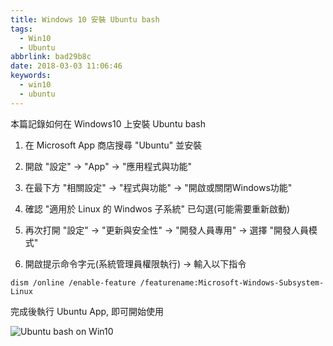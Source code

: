 ```yaml
---
title: Windows 10 安裝 Ubuntu bash
tags:
  - Win10
  - Ubuntu
abbrlink: bad29b8c
date: 2018-03-03 11:06:46
keywords:
  - win10
  - ubuntu
---
```


本篇記錄如何在 Windows10 上安裝 Ubuntu bash<!--more-->

1. 在 Microsoft App 商店搜尋 "Ubuntu" 並安裝

2. 開啟 "設定" -> "App" -> "應用程式與功能"

3. 在最下方 "相關設定" -> "程式與功能" -> "開啟或關閉Windows功能"

4. 確認 "適用於 Linux 的 Windwos 子系統" 已勾選(可能需要重新啟動)

5. 再次打開 "設定" -> "更新與安全性" -> "開發人員專用" -> 選擇 "開發人員模式"

6. 開啟提示命令字元(系統管理員權限執行) -> 輸入以下指令

```shell
dism /online /enable-feature /featurename:Microsoft-Windows-Subsystem-Linux
```

完成後執行 Ubuntu App, 即可開始使用

![Ubuntu bash on Win10](https://res.cloudinary.com/driftkingtw/image/upload/v1520047838/blog/2018/03/03/Windows-10-安裝-Ubuntu-bash/ubuntu.png)
